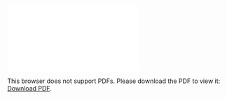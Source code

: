 <object data="/pdf/李素芳3.pdf" type="application/pdf" width="900px" height="700px">
    <embed src="/pdf/李素芳3.pdf">
        <p>This browser does not support PDFs. Please download the PDF to view it: <a href="/pdf/李素芳3.pdf">Download PDF</a>.</p>
</object>

